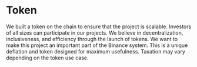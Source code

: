 # Token

We built a token on the chain to ensure that the project is scalable. Investors of all sizes can participate in our projects. We believe in decentralization, inclusiveness, and efficiency through the launch of tokens. We want to make this project an important part of the Binance system. This is a unique deflation and token designed for maximum usefulness. Taxation may vary depending on the token use case.

